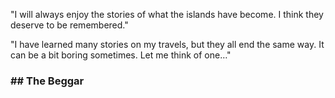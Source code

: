 "I will always enjoy the stories of what the islands have become. I think they deserve to be remembered."

"I have learned many stories on my travels, but they all end the same way. It can be a bit boring sometimes. Let me think of one…"

### ## The Beggar